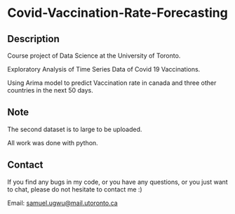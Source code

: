 # Covid-Vaccination-Rate-Forecasting

## Description

Course project of Data Science at the University of Toronto.

Exploratory Analysis of Time Series Data of Covid 19 Vaccinations.

Using Arima model to predict Vaccination rate in canada and three other countries in the next 50 days.

## Note

The second dataset is to large to be uploaded.

All work was done with python.

## Contact

If you find any bugs in my code, or you have any questions, or you just want to chat, please do not hesitate to contact me :)

Email: samuel.ugwu@mail.utoronto.ca
